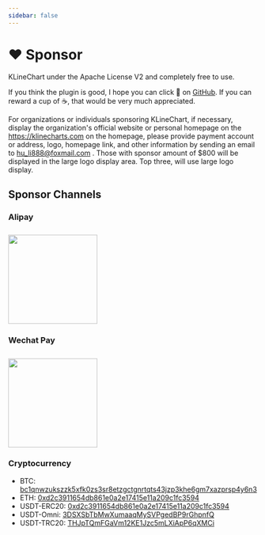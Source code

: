 ```yaml
---
sidebar: false
---
```


# ❤️ Sponsor
KLineChart under the Apache License V2 and completely free to use.

If you think the plugin is good, I hope you can click 🌟 on [GitHub](https://github.com/liihuu/KLineChart). If you can reward a cup of ☕️, that would be very much appreciated.

For organizations or individuals sponsoring KLineChart, if necessary, display the organization's official website or personal homepage on the https://klinecharts.com on the homepage, please provide payment account or address, logo, homepage link, and other information by sending an email to hu_li888@foxmail.com . Those with sponsor amount of $800 will be displayed in the large logo display area. Top three, will use large logo display.

## Sponsor Channels
### Alipay
<img style="width:180px;margin-top:10px" src="/images/alipay_qr_code.png"/>

### Wechat Pay
<img style="width:180px;margin-top:10px" src="/images/wechat_pay_qr_code.png"/>

<!-- ## PayPal

- [paypal](https://paypal.me/liihuu) -->

### Cryptocurrency

- BTC: [bc1qnwzukszzk5xfk0zs3sr8etzgctgnrtqts43jzp3khe6gm7xazprsp4y6n3]()
- ETH: [0xd2c3911654db861e0a2e17415e11a209c1fc3594]()
- USDT-ERC20: [0xd2c3911654db861e0a2e17415e11a209c1fc3594]()
- USDT-Omni: [3DSXSbTbMwXumaaqMySVPgedBP9rGhpnfQ]()
- USDT-TRC20: [THJpTQmFGaVm12KE1Jzc5mLXiApP6qXMCi]()